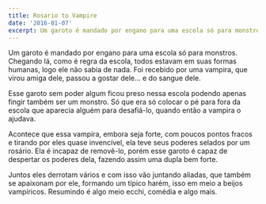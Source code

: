 ```yaml
---
title: Rosario to Vampire
date: '2016-01-07'
excerpt: Um garoto é mandado por engano para uma escola só para monstros...
---
```




Um garoto é mandado por engano para uma escola só para monstros. Chegando lá, como é regra da escola,
todos estavam em suas formas humanas, logo ele não sabia de nada. Foi recebido por uma vampira, que virou
amiga dele, passou a gostar dele... e do sangue dele.

Esse garoto sem poder algum ficou preso nessa escola podendo apenas fingir também ser um monstro. Só
que era só colocar o pé para fora da escola que aparecia alguém para desafiá-lo, quando então a vampira
o ajudava.

Acontece que essa vampira, embora seja forte, com poucos pontos fracos e tirando por eles quase invencível,
ela teve seus poderes selados por um rosário. Ela é incapaz de removê-lo, porém esse garoto é capaz de
despertar os poderes dela, fazendo assim uma dupla bem forte.

Juntos eles derrotam vários e com isso vão juntando aliadas, que também se apaixonam por ele, formando
um típico harém, isso em meio a beijos vampíricos. Resumindo é algo meio ecchi, comédia e algo mais.
